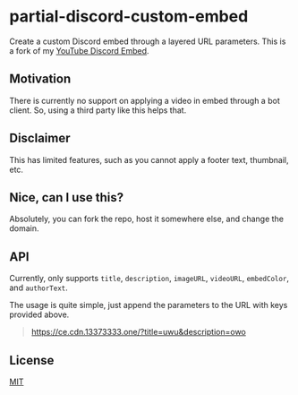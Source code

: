 # partial-discord-custom-embed
Create a custom Discord embed through a layered URL parameters. This is a fork of my [YouTube Discord Embed](https://github.com/ray-1337/youtube-discord-embed).

## Motivation
There is currently no support on applying a video in embed through a bot client. So, using a third party like this helps that.

## Disclaimer
This has limited features, such as you cannot apply a footer text, thumbnail, etc.

## Nice, can I use this?
Absolutely, you can fork the repo, host it somewhere else, and change the domain.

## API
Currently, only supports `title`, `description`, `imageURL`, `videoURL`, `embedColor`, and `authorText`.

The usage is quite simple, just append the parameters to the URL with keys provided above.

> https://ce.cdn.13373333.one/?title=uwu&description=owo

## License
[MIT](LICENSE)